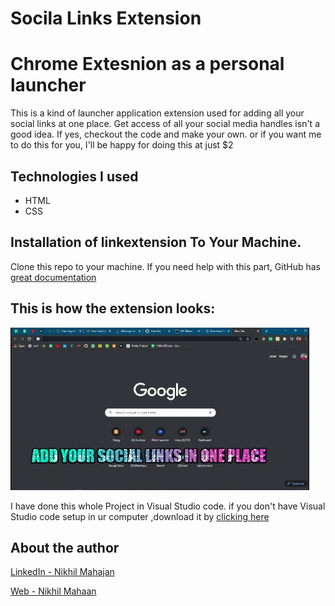 # Socila Links Extension

# Chrome Extesnion as a personal launcher

This is a kind of launcher application extension used for adding all your social links at one place.
Get access of all your social media handles isn't a good idea.
If yes, checkout the code and make your own.
or if you want me to do this for you, I'll be happy for doing this at just $2

## Technologies I used

- HTML
- CSS

## Installation of linkextension To Your Machine.

Clone this repo to your machine. If you need help with this part, GitHub has [great documentation](https://help.github.com/articles/fork-a-repo/)

## This is how the extension looks:

![](nikhil_links.gif)

I have done this whole Project in Visual Studio code. if you don't have Visual Studio code setup in ur computer ,download it by [clicking here](https://code.visualstudio.com/Download)

## About the author

[LinkedIn - Nikhil Mahajan](https://www.linkedin.com/in/nikhil-mahajan-92b9631a0/ "Nikhil Mahajan's LinkedIn profile")

[Web - Nikhil Mahaan](https://nikhilmahajan.netlify.app/ "Nikhil Mahajan Portfolio")

```

```
